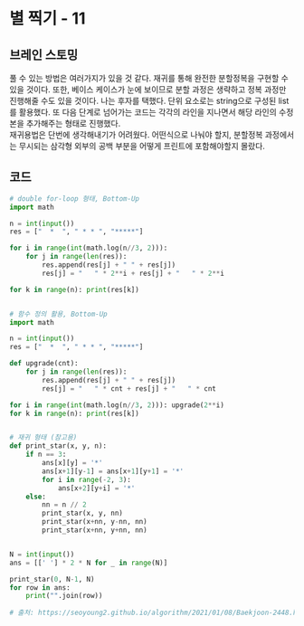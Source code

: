 # 별 찍기 - 11


## 브레인 스토밍

풀 수 있는 방법은 여러가지가 있을 것 같다. 재귀를 통해 완전한 분할정복을 구현할 수 있을 것이다. 또한, 베이스 케이스가 눈에 보이므로 분할 과정은 생략하고 정복 과정만 진행해줄 수도 있을 것이다. 나는 후자를 택했다. 단위 요소로는 string으로 구성된 list를 활용했다. 또 다음 단계로 넘어가는 코드는 각각의 라인을 지나면서 해당 라인의 수정본을 추가해주는 형태로 진행했다.  
재귀용법은 단번에 생각해내기가 어려웠다. 어떤식으로 나눠야 할지, 분할정복 과정에서는 무시되는 삼각형 외부의 공백 부분을 어떻게 프린트에 포함해야할지 몰랐다.


## 코드

```python
# double for-loop 형태, Bottom-Up
import math

n = int(input())
res = ["  *  ", " * * ", "*****"]

for i in range(int(math.log(n//3, 2))):
    for j in range(len(res)):
        res.append(res[j] + " " + res[j])
        res[j] = "   " * 2**i + res[j] + "   " * 2**i

for k in range(n): print(res[k])


# 함수 정의 활용, Bottom-Up
import math

n = int(input())
res = ["  *  ", " * * ", "*****"]

def upgrade(cnt):
    for j in range(len(res)):
        res.append(res[j] + " " + res[j])
        res[j] = "   " * cnt + res[j] + "   " * cnt

for i in range(int(math.log(n//3, 2))): upgrade(2**i)
for k in range(n): print(res[k])


# 재귀 형태 (참고용)
def print_star(x, y, n):
    if n == 3:
        ans[x][y] = '*'
        ans[x+1][y-1] = ans[x+1][y+1] = '*'
        for i in range(-2, 3):
            ans[x+2][y+i] = '*'
    else:
        nn = n // 2
        print_star(x, y, nn)
        print_star(x+nn, y-nn, nn)
        print_star(x+nn, y+nn, nn)


N = int(input())
ans = [[' '] * 2 * N for _ in range(N)]

print_star(0, N-1, N)
for row in ans:
    print("".join(row))
    
# 출처: https://seoyoung2.github.io/algorithm/2021/01/08/Baekjoon-2448.html
```
